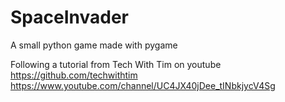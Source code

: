 # SpaceInvader
A small python game made with pygame

Following a tutorial from Tech With Tim on youtube
https://github.com/techwithtim
https://www.youtube.com/channel/UC4JX40jDee_tINbkjycV4Sg
